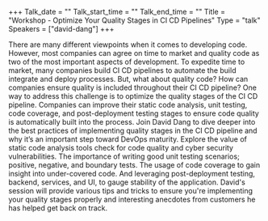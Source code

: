 +++
Talk_date = ""
Talk_start_time = ""
Talk_end_time = ""
Title = "Workshop - Optimize Your Quality Stages in CI CD Pipelines"
Type = "talk"
Speakers = ["david-dang"]
+++

There are many different viewpoints when it comes to developing code. However, most companies can agree on time to market and quality code as two of the most important aspects of development. To expedite time to market, many companies build CI CD pipelines to automate the build integrate and deploy processes. But, what about quality code? How can companies ensure quality is included throughout their CI CD pipeline? One way to address this challenge is to optimize the quality stages of the CI CD pipeline. Companies can improve their static code analysis, unit testing, code coverage, and post-deployment testing stages to ensure code quality is automatically built into the process. Join David Dang to dive deeper into the best practices of implementing quality stages in the CI CD pipeline and why it’s an important step toward DevOps maturity. Explore the value of static code analysis tools check for code quality and cyber security vulnerabilities. The importance of writing good unit testing scenarios; positive, negative, and boundary tests. The usage of code coverage to gain insight into under-covered code. And leveraging post-deployment testing, backend, services, and UI, to gauge stability of the application. David's session will provide various tips and tricks to ensure you're implementing your quality stages properly and interesting anecdotes from customers he has helped get back on track.
